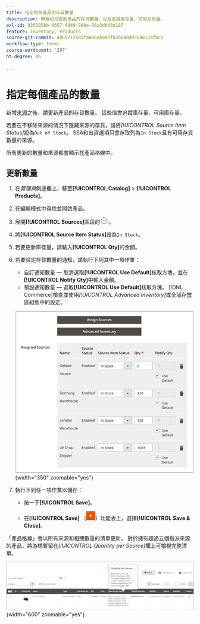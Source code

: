 ```yaml
---
title: 指定每個產品的存貨數量
description: 瞭解如何更新產品的存貨數量，以及追蹤庫存量、可用存貨量。
exl-id: 935385bb-6657-4d49-980e-96a3d0d3a187
feature: Inventory, Products
source-git-commit: 4d89212585fa846eb94bf83a640d0358812afbc5
workflow-type: tm+mt
source-wordcount: '207'
ht-degree: 0%

---
```


# 指定每個產品的數量

新增[來源](sources-assign-per-product.md)之後，請更新產品的存貨數量。 這些值會追蹤庫存量、可用庫存量。

若要在不移除來源的情況下隱藏來源的存貨，請將&#x200B;_[!UICONTROL Source Item Status]_&#x200B;設為`Out of Stock`。 SSA和出貨選項只會存取列為`In Stock`且有可用存貨數量的來源。

所有更新的數量和來源都會顯示在產品格線中。

## 更新數量

1. 在&#x200B;_管理員_&#x200B;側邊欄上，移至&#x200B;**[!UICONTROL Catalog]** > **[!UICONTROL Products]**。

1. 在編輯模式中尋找並開啟產品。

1. 展開&#x200B;**[!UICONTROL Sources]**&#x200B;區段的![擴充選擇器](../assets/icon-display-expand.png)。

1. 將&#x200B;**[!UICONTROL Source Item Status]**&#x200B;設為`In Stock`。

1. 若要更新庫存量，請輸入&#x200B;**[!UICONTROL Qty]**&#x200B;的金額。

1. 若要設定存貨數量的通知，請執行下列其中一項作業：

   - 自訂通知數量 — 取消選取&#x200B;**[!UICONTROL Use Default]**&#x200B;核取方塊，並在&#x200B;**[!UICONTROL Notify Qty]**&#x200B;中輸入金額。
   - 預設通知數量 — 選取&#x200B;**[!UICONTROL Use Default]**&#x200B;核取方塊。 [!DNL Commerce]檢查並使用&#x200B;_[!UICONTROL Advanced Inventory]_&#x200B;或全域存放區組態中的設定。

   ![根據Source更新產品數量](assets/inventory-product-quantity-edit.png){width="350" zoomable="yes"}

1. 執行下列任一項作業以儲存：

   - 按一下&#x200B;**[!UICONTROL Save]**。

   - 在&#x200B;**[!UICONTROL Save]** （![功能表箭頭](../assets/icon-menu-down-arrow-red.png)）功能表上，選擇&#x200B;**[!UICONTROL Save & Close]**。


「產品格線」會以所有來源和相關數量的清單更新。 對於擁有超過五個指派來源的產品，將游標暫留在&#x200B;_[!UICONTROL Quantity per Source]_&#x200B;欄上可檢視完整清單。

![每個來源的產品數量](assets/inventory-product-quantity.png){width="600" zoomable="yes"}
